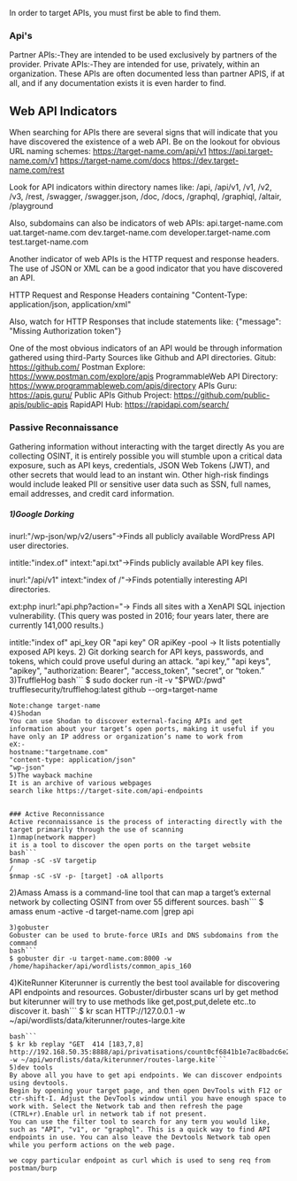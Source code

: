 
In order to target APIs, you must first be able to find them.
### Api's
Partner APIs:-They are intended to be used exclusively by partners of the provider.
Private APIs:-They are intended for use, privately, within an organization. These APIs are often documented less than partner APIS, if at all, and if any documentation exists it is even harder to find. 
## Web API Indicators
 When searching for APIs there are several signs that will indicate that you have discovered the existence of a web API. Be on the lookout for obvious URL naming schemes:
https://target-name.com/api/v1 
https://api.target-name.com/v1 
https://target-name.com/docs
https://dev.target-name.com/rest

Look for API indicators within directory names like:
/api, /api/v1, /v1, /v2, /v3, /rest, /swagger, /swagger.json, /doc, /docs, /graphql, /graphiql, /altair, /playground

Also, subdomains can also be indicators of web APIs:
api.target-name.com
uat.target-name.com
dev.target-name.com
developer.target-name.com
test.target-name.com

Another indicator of web APIs is the HTTP request and response headers. The use of JSON or XML can be a good indicator that you have discovered an API.

HTTP Request and Response Headers containing "Content-Type: application/json, application/xml"

Also, watch for HTTP Responses that include statements like:
{"message": "Missing Authorization token"}

 

One of the most obvious indicators of an API would be through information gathered using third-Party Sources like Github and API directories.
Gitub: https://github.com/ 
Postman Explore: https://www.postman.com/explore/apis
ProgrammableWeb API Directory: https://www.programmableweb.com/apis/directory 
APIs Guru: https://apis.guru/ 
Public APIs Github Project: https://github.com/public-apis/public-apis 
RapidAPI Hub: https://rapidapi.com/search/ 

### Passive Reconnaissance
Gathering information without interacting with the target directly
As you are collecting OSINT, it is entirely possible you will stumble upon a critical data exposure, such as API keys, credentials, JSON Web Tokens (JWT), and other secrets that would lead to an instant win. Other high-risk findings would include leaked PII or sensitive user data such as SSN, full names, email addresses, and credit card information.
##### 1)Google Dorking

inurl:"/wp-json/wp/v2/users"->Finds all publicly available WordPress API user directories.

intitle:"index.of" intext:"api.txt"->Finds publicly available API key files.

inurl:"/api/v1" intext:"index of /"->Finds potentially interesting API directories.

ext:php inurl:"api.php?action="->
	Finds all sites with a XenAPI SQL injection vulnerability. (This query was posted in 2016; four years later, there are currently 141,000 results.)

intitle:"index of" api_key OR "api key" OR apiKey -pool -> It lists potentially exposed API keys.
2) Git dorking 
search for API keys, passwords, and tokens, which could prove useful during an attack.
“api key,” "api keys", "apikey", "authorization: Bearer", "access_token", "secret", or “token.” 
3)TruffleHog 
bash```
 $ sudo docker run -it -v "$PWD:/pwd" trufflesecurity/trufflehog:latest github --org=target-name
```
Note:change target-name
4)Shodan
You can use Shodan to discover external-facing APIs and get information about your target’s open ports, making it useful if you have only an IP address or organization’s name to work from
eX:-
hostname:"targetname.com"
"content-type: application/json"
"wp-json"
5)The wayback machine
It is an archive of various webpages
search like https://target-site.com/api-endpoints


### Active Reconnissance
Active reconnaissance is the process of interacting directly with the target primarily through the use of scanning
1)nmap(network mapper)
it is a tool to discover the open ports on the target website
bash```
$nmap -sC -sV targetip 
/
$nmap -sC -sV -p- [target] -oA allports
```
2)Amass 
 Amass is a command-line tool that can map a target’s external network by collecting OSINT from over 55 different sources. 
bash```
$ amass enum -active -d target-name.com |grep api
```
3)gobuster
Gobuster can be used to brute-force URIs and DNS subdomains from the command
bash```
$ gobuster dir -u target-name.com:8000 -w /home/hapihacker/api/wordlists/common_apis_160
```
4)KiteRunner
Kiterunner is currently the best tool available for discovering API endpoints and resources. Gobuster/dirbuster scans url by get method but kiterunner will try to use methods like get,post,put,delete etc..to discover it.
bash```
$ kr scan HTTP://127.0.0.1 -w ~/api/wordlists/data/kiterunner/routes-large.kite
```
bash```
$ kr kb replay "GET  414 [183,7,8]
http://192.168.50.35:8888/api/privatisations/count0cf6841b1e7ac8badc6e237ab300a90ca873d571" -w ~/api/wordlists/data/kiterunner/routes-large.kite```
5)dev tools
By above all you have to get api endpoints. We can discover endpoints using devtools.
Begin by opening your target page, and then open DevTools with F12 or ctr-shift-I. Adjust the DevTools window until you have enough space to work with. Select the Network tab and then refresh the page (CTRL+r).Enable url in network tab if not present.
You can use the filter tool to search for any term you would like, such as "API", "v1", or "graphql". This is a quick way to find API endpoints in use. You can also leave the Devtools Network tab open while you perform actions on the web page.

we copy particular endpoint as curl which is used to seng req from postman/burp 